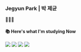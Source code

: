 ### Jegyun Park | 박 제균

👨🏻‍💻  

#### 📚 Here's what I'm studying Now

<img src="https://img.shields.io/badge/Python-3766AB?style=flat-square&logo=Python&logoColor=white"/></a> 
<img src="https://img.shields.io/badge/JavaScript-F7DF1E?style=flat-square&logo=JavaScript&logoColor=black"/></a>
<img src="https://img.shields.io/badge/React-61DAFB?style=flat-square&logo=React&logoColor=black"/></a>
<img src="https://img.shields.io/badge/C-A8B9CC?style=flat-square&logo=C&logoColor=white"/></a>


